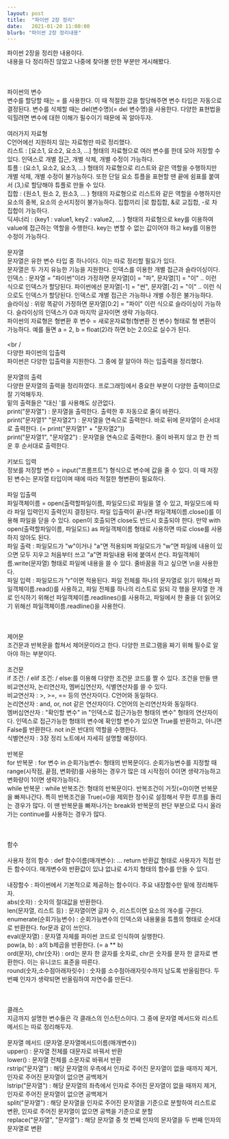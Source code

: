```yaml
---
layout: post
title:  "파이썬 2장 정리"
date:   2021-01-20 11:00:00
blurb: "파이썬 2장 정리내용"
---
```

파이썬 2장을 정리한 내용이다.
<br />
내용을 다 정리하진 않았고 나중에 찾아볼 만한 부분만 게시해봤다.
<br />
<br />
<br />
<br />
파이썬의 변수
<br />
변수를 할당할 때는 = 를 사용한다. 이 때 적절한 값을 할당해주면 변수 타입은 자동으로 결정된다. 변수를 삭제할 때는 del(변수명)(= del 변수명)을 사용한다. 다양한 표현법을 익힐려면 변수에 대한 이해가 필수이기 때문에 꼭 알아두자.
<br />
<br />
여러가지 자료형
<br />
C언어에선 지원하지 않는 자료형만 따로 정리했다.
<br />
리스트 : [요소1, 요소2, 요소3, ...] 형태의 자료형으로 여러 변수를 한데 모아 저장할 수 있다. 인덱스로 개별 접근, 개별 삭제, 개별 수정이 가능하다.
<br />
튜플 : (요소1, 요소2, 요소3, ...) 형태의 자료형으로 리스트와 같은 역할을 수행하지만 개별 삭제, 개별 수정이 불가능하다. 또한 단일 요소 튜플을 표현할 땐 끝에 쉼표를 붙여서 (3,)로 할당해야 튜플로 만들 수 있다.
<br />
집합 : {원소1, 원소 2, 원소3, ... } 형태의 자료형으로 리스트와 같은 역할을 수행하지만 요소의 중복, 요소의 순서지정이 불가능하다. 집합끼리 |로 합집합, &로 교집합, -로 차집합이 가능하다.
<br />
딕셔너리 : {key1 : value1, key2 : value2, ... } 형태의 자료형으로 key를 이용하여 value에 접근하는 역할을 수행한다. key는 변할 수 없는 값이어야 하고 key를 이용한 수정이 가능하다.
<br />
<br />
문자열
<br />
문자열은 유한 변수 타입 중 하나이다. 이는 따로 정리할 필요가 있다.
<br />
문자열은 두 가지 유능한 기능을 지원한다. 인덱스를 이용한 개별 접근과 슬라이싱이다.
<br />
인덱스 : 문자열 = "파이썬"이라 가정하면 문자열[0] = "파", 문자열[1] = "이" .. 이런 식으로 인덱스가 할당된다. 파이썬에선 문자열[-1] = "썬", 문자열[-2] = "이" .. 이런 식으로도 인덱스가 할당된다. 인덱스로 개별 접근은 가능하나 개별 수정은 불가능하다.
<br />
슬라이싱 : 위랑 똑같이 가정하면 문자열[0:2] = "파이" 이런 식으로 슬라이싱이 가능하다. 슬라이싱의 인덱스가 0과 마지막 글자이면 생략 가능하다.
<br />
파이썬의 자료형은 형변환 후 변수 = 새로운자료형(형변환 전 변수) 형태로 형 변환이 가능하다. 예를 들면 a = 2, b = float(2)라 하면 b는 2.0으로 실수가 된다.
<br />
<br />
<br /
<br />
다양한 파이썬의 입출력
<br />
파이썬은 다양한 입출력을 지원한다. 그 중에 잘 알아야 하는 입출력을 정리했다.
<br />
<br />
문자열의 출력
<br />
다양한 문자열의 출력을 정리하였다. 프로그래밍에서 중요한 부분이 다양한 출력이므로 잘 기억해두자.
<br />
밑의 출력들은 "대신 '를 사용해도 상관없다.
<br />
print("문자열") : 문자열을 출력한다. 출력한 후 자동으로 줄이 바뀐다.
<br />
print("문자열1" "문자열2") : 문자열을 연속으로 출력한다. 바로 뒤에 문자열이 순서대로 출력한다. (= print("문자열1" + "문자열2"))
<br />
print("문자열1", "문자열2") : 문자열을 연속으로 출력한다. 줄이 바뀌지 않고 한 칸 띄운 후 순서대로 출력한다.
<br />
<br />
키보드 입력
<br />
정보를 저장할 변수 = input("프롬프트") 형식으로 변수에 값을 줄 수 있다. 이 때 저장된 변수는 문자열 타입이며 때에 따라 적절한 형변환이 필요하다.
<br />
<br />
파일 입출력
<br />
파일객체이름 = open(출력할파일이름, 파일모드)로 파일을 열 수 있고, 파일모드에 따라 파일 입력인지 출력인지 결정된다. 파일 입출력이 끝나면 파일객체이름.close()를 이용해 파일을 닫을 수 있다. open이 호출되면 close도 반드시 호출되야 한다. 만약 with open(출력할파일이름, 파일모드) as 파일객체이름 형태로 사용하면 따로 close를 사용하지 않아도 된다.
<br />
파일 출력 : 파일모드가 "w"이거나 "a"면 적용되며 파일모드가 "w"면 파일에 내용이 있으면 모두 지우고 처음부터 쓰고 "a"면 파일내용 뒤에 붙여서 쓴다. 파일객체이름.write(문자열) 형태로 파일에 내용을 쓸 수 있다. 줄바꿈을 하고 싶으면 \n을 사용한다.
<br />
파일 입력 : 파일모드가 "r"이면 적용된다. 파일 전체를 하나의 문자열로 읽기 위해선 파일객체이름.read()를 사용하고, 파일 전체를 하나의 리스트로 읽되 각 행을 문자열 한 개로 인식하기 위해선 파일객체이름.readlines()를 사용하고, 파일에서 한 줄을 더 읽어오기 위해선 파일객체이름.readline()을 사용한다.
<br />
<br />
<br />
<br />
제어문
<br />
조건문과 반복문을 합쳐서 제어문이라고 한다. 다양한 프로그램을 짜기 위해 필수로 알아야 하는 부분이다.
<br />
<br />
조건문
<br />
if 조건: / elif 조건: / else:를 이용해 다양한 조건문 코드를 짤 수 있다. 조건을 만들 땐 비교연산자, 논리연산자, 멤버십연산자, 식별연산자를 쓸 수 있다.
<br />
비교연산자 : >, >=, == 등의 연산자이다. C언어와 동일하다.
<br />
논리연산자 : and, or, not 같은 연산자이다. C언어의 논리연산자와 동일하다.
<br />
멤버십연산자 : "확인할 변수" in "인덱스로 접근가능한 형태의 변수" 형태의 연산자이다. 인덱스로 접근가능한 형태의 변수에 확인할 변수가 있으면 True를 반환하고, 아니면 False를 반환한다. not in은 반대의 역할을 수행한다.
<br />
식별연산자 : 3장 정리 노트에서 자세히 설명할 예정이다.
<br />
<br />
반복문
<br />
for 반복문 : for 변수 in 순회가능변수: 형태의 반복문이다. 순회가능변수를 지정할 때 range(시작점, 끝점, 변화량)를 사용하는 경우가 많은 데 시작점이 0이면 생략가능하고 변화량이 1이면 생략가능하다.
<br />
while 반복문 : while 반복조건: 형태의 반복문이다. 반복조건이 거짓(=0)이면 반복문을 빠져나간다. 특히 반복조건을 True(=0을 제외한 정수)로 설정해서 무한 루프를 돌리는 경우가 많다. 이 땐 반복문을 빠져나가는 break와 반복문의 판단 부분으로 다시 올라가는 continue를 사용하는 경우가 많다.
<br />
<br />
<br />
<br />
함수
<br />
<br />
사용자 정의 함수 : def 함수이름(매개변수): ... return 반환값 형태로 사용자가 직접 만든 함수이다. 매개변수와 반환값이 있냐 없냐로 4가지 형태의 함수를 만들 수 있다.
<br />
<br />
내장함수 : 파이썬에서 기본적으로 제공하는 함수이다. 주요 내장함수만 밑에 정리해두자.
<br />
abs(숫자) : 숫자의 절대값을 반환한다.
<br />
len(문자열, 리스트 등) : 문자열이면 글자 수, 리스트이면 요소의 개수를 구한다.
<br />
enumerate(순회가능변수) : 순회가능변수의 인덱스와 내용물을 튜플의 형태로 순서대로 반환한다. for문과 같이 쓰인다.
<br />
eval(문자열) : 문자열 자체를 파이썬 코드로 인식하여 실행한다.
<br />
pow(a, b) : a의 b제곱을 반환한다. (= a ** b)
<br />
ord(문자), chr(숫자) : ord는 문자 한 글자를 숫자로, chr은 숫자를 문자 한 글자로 변환한다. 이는 유니코드 표준을 따른다.
<br />
round(숫자,소수점아래자릿수) : 숫자를 소수점아래자릿수까지 남도록 반올림한다. 두 번째 인자가 생략되면 반올림하여 자연수를 만든다.
<br />
<br />
<br />
<br />
클래스
<br />
지금까지 설명한 변수들은 각 클래스의 인스턴스이다. 그 중에 문자열 메서드와 리스트 메서드는 따로 정리해두자.
<br />
<br />
문자열 메서드 (문자열.문자열메서드이름(매개변수))
<br />
upper() : 문자열 전체를 대문자로 바꿔서 반환
<br />
lower() : 문자열 전체를 소문자로 바꿔서 반환
<br />
rstrip("문자열") : 해당 문자열의 우측에서 인자로 주어진 문자열이 없을 때까지 제거, 인자로 주어진 문자열이 없으면 공백제거
<br />
lstrip("문자열") : 해당 문자열의 좌측에서 인자로 주어진 문자열이 없을 때까지 제거, 인자로 주어진 문자열이 없으면 공백제거
<br />
split("문자열") : 해당 문자열을 인자로 주어진 문자열을 기준으로 분할하여 리스트로 변환, 인자로 주어진 문자열이 없으면 공백을 기준으로 분할
<br />
replace("문자열", "문자열") : 해당 문자열 중 첫 번째 인자의 문자열을 두 번째 인자의 문자열로 변환
<br />
<br />
